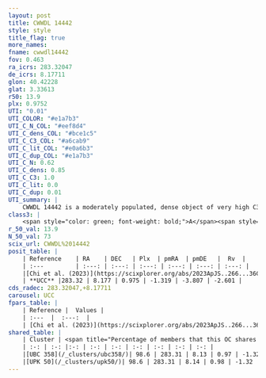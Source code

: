 ```yaml
---
layout: post
title: CWWDL 14442
style: style
title_flag: true
more_names: 
fname: cwwdl14442
fov: 0.463
ra_icrs: 283.32047
de_icrs: 8.17711
glon: 40.42228
glat: 3.33613
r50: 13.9
plx: 0.9752
UTI: "0.01"
UTI_COLOR: "#e1a7b3"
UTI_C_N_COL: "#eef8d4"
UTI_C_dens_COL: "#bce1c5"
UTI_C_C3_COL: "#a6cab9"
UTI_C_lit_COL: "#e0a6b3"
UTI_C_dup_COL: "#e1a7b3"
UTI_C_N: 0.62
UTI_C_dens: 0.85
UTI_C_C3: 1.0
UTI_C_lit: 0.0
UTI_C_dup: 0.01
UTI_summary: |
    CWWDL 14442 is a moderately populated, dense object of very high C3 quality. It was recently reported in the literature.<br><br><span style="color: #99180f; font-weight: bold;">Warning: </span>This is very likely a duplicate object, which shares a large percentage of members with at least one previously reported entry.
class3: |
    <span style="color: green; font-weight: bold;">A</span><span style="color: green; font-weight: bold;">A</span>
r_50_val: 13.9
N_50_val: 73
scix_url: CWWDL%2014442
posit_table: |
    | Reference    | RA    | DEC   | Plx  | pmRA  | pmDE   |  Rv  |
    | :---         | :---: | :---: | :---: | :---: | :---: | :---: |
    |[Chi et al. (2023)](https://scixplorer.org/abs/2023ApJS..266...36C) | 283.328 | 8.243 | 0.977 | -1.32 | -3.804 | -9.198 |
    | **UCC** |283.32 | 8.177 | 0.975 | -1.319 | -3.807 | -2.601 | 
cds_radec: 283.32047,+8.17711
carousel: UCC
fpars_table: |
    | Reference |  Values |
    | :---  |  :---:  |
    | [Chi et al. (2023)](https://scixplorer.org/abs/2023ApJS..266...36C) | `logAge=7.7, Z=-0.58` |
shared_table: |
    | Cluster | <span title="Percentage of members that this OC shares with the ones listed">%</span>   | RA   | DEC   | Plx   | pmRA  | pmDE  | Rv | UTI |
    | :-: | :-: |:-: | :-: | :-: | :-: | :-: | :-: | :-: |
    |[UBC 358](/_clusters/ubc358/)| 98.6 | 283.31 | 8.13 | 0.97 | -1.32 | -3.81 | -3.89 |0.1 |
    |[UPK 50](/_clusters/upk50/)| 98.6 | 283.31 | 8.14 | 0.98 | -1.32 | -3.81 | -3.89 |0.86 |
---
```

